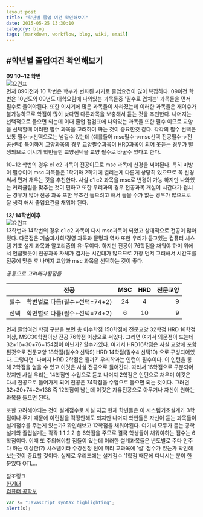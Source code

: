 ```yaml
---
layout:post
title: "학년별 졸업 여건 확인해보기"
date: 2015-05-25 13:30:10
category: blog
tags: [markdown, workflow, blog, wiki, email]
---
```


#학년별 졸업여건 확인해보기
----
**09 10~12 학번**
<br>
![요건표](http://blogfiles.naver.net/20150525_98/furykyo_1432543784603RH4ih_PNG/01.png)
<br>
먼저 09이전과 10 학번은 학부가 변화된 시기로 졸업요건이 많이 복잡하다. 09이전 학번은 10년도와 09년도 대학요람에 나와있는 과목들중 '필수로 겹치는'
과목들을 먼저 필수로 들어야된다. 또한 이시기에 많은 과목들이 사라졌는데 이러한 과목들은 재이수가 불가능하므로 학점이 많이 낮다면 다른과목을 보충해서
듣는 것을 추천한다. 나머지는 선택적으로 들으면 되는데 이때 졸업 점검표에 나와있는 과목들 또한 필수 이므로 교양을 선택할때 이러한 필수 과목을 고려하여
짜는 것이 중요한것 같다. 각각의 필수 선택은 보통 필수->선택으로는 넘길수 있는데 (예를들어 msc필수->msc선택 전공필수->전공선택) 특이하게 교양과목의
경우 교양필수과목이 HRD과목이 되어 못듣는 경우가 발생되므로 이시기 학번들만 교양선택을 교양 필수로 바꿀수 있다고 한다.

10~12 학번의 경우  c1 c2 과목이 전공이므로 msc 과목에 신경을 써야된다. 특히 미방이 필수이며 msc 과목들은 1학기와 2학기에 열리는게 다른게 상당히
있으므로 꼭 신경 써서 먼저 채우는 것을 추천한다. 사실 c1 c2 과목을 msc로 변경이 가능 하지만 나와있는 커리큘럼을 맞추는 것이 편하고 또한 우리과의 경우 
전공과목 개설이 시간대가 겹치는 경우가 많아 전공 과목 또한 무조건 들으려고 해서 들을 수가 없는 경우가 많으므로 잘 생각 해서 졸업요건을 채워야 된다.

**13/ 14학번이후**
<br>
![요건표](http://blogfiles.naver.net/20150525_243/furykyo_1432543784986K5LX7_PNG/02.png)
<br>
13학번과 14학번의 경우 c1 c2 과목이 다시 msc과목이 되었고 상대적으로 전공이 많아 졌다. 다른점은 기술과사회/경영 과목과 문명과 역사 또한 우리가 듣고있는
컴퓨터 시스템 기초 설계 과목과 알고리즘의 유-무이다. 하지만 전공이 76학점을 채워야 하며 위에서 언급했듯이 전공과목 자체가 겹치는 시간대가 많으므로
가장 먼저 고려해서 시간표를 전공에 맞춘 후 나머지 교양과 msc 과목을 선택하는 것이 좋다. 



*공통으로 고려해야될점들*

|    |전공                         | MSC | HRD | 전문교양|
|----|:---------------------------:|:---:|:---:|--------:|
|필수|학번별로 다름(필수+선택=74+2)| 24  | 4   |  9      |
|선택|학번별로 다름(필수+선택=74+2)| 6   | 10  |  9      |

먼저 졸업여건 학점 구분을 보면 총 이수학점 150학점에 전문교양 32학점 HRD 16학점이상, MSC30학점이상 전공 76학점 이상으로 써있다. 그러면 여기서 의문점이
드는데 32+16+30+76=154점이 아닌가? 할수가있다. 여기서 HRD16학점은 사실 교양에 포함된것으로 전문교양 18학점(필수9 선택9) HRD 14학점(필수4 선택10) 으로
구성되어있다. 그렇다면 '나머지 HRD 2학점은 뭘까?' 우리학과는 인턴이 필수이다. 이 인턴을 통해 2학점을 얻을 수 있고 이것은 사실 전공으로 들어간다. 따라서
16학점으로 구분되어있지만 사실 우리는 14학점만 수업으로 듣고 나머지 2학점은 인턴으로 채우며 이것은 다시 전공으로 들어가게 되어 전공은 74학점을 수업으로
들으면 되는 것이다. 그러면 32+30+74+2=138 즉 12학점이 남는데 이것은 자유전공으로 아무거나 자신이 원하는 과목을 들으면 된다.

또한 고려해야되는 것이 설계점수로 사실 지금 현재 학년들은 이 시스템기초설계가 3학점이나 주기 때문에 이런점을 걱정안해도 되지만 나머지 학번들은 자신이
듣는 과목들이 설계점수를 주는게 있는가? 홖인해보고 12학점을 채워야된다. 여기서 모두가 듣는 공학설계와 졸업설계는 각각 1 1 2 2 총 6학점을 주므로 결국 
학생들이 채워야하는 점수는 6학점이다. 이때 또 주의해야할 점들이 있는데 이러한 설계과목들은 년도별로 주다 안주다 하는 이상한(?) 시스템이라 수강신청
전에 미리 교과목에 '설' 점수가 있는가 확인해보는것이 중요할 것이다. 실제로 우리조에는 설계점수 '1학점'때문에 다니시는 분이 한분있다 OTL...


참조링크
<br> 
[한기대](http://www.koreatech.ac.kr)
<br>
[컴퓨터 공학부](http://cse.koreatech.ac.kr)
  





```javascript
var s= "Javascript syntax highlighting";
alert(s);
```



